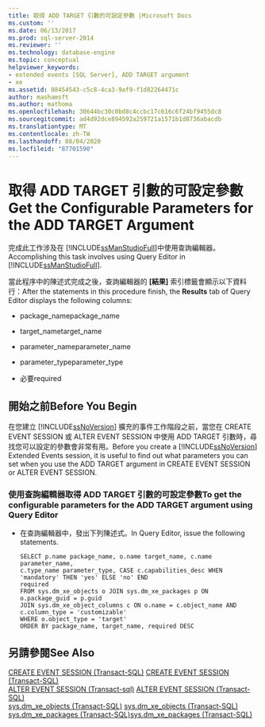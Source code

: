 ```yaml
---
title: 取得 ADD TARGET 引數的可設定參數 |Microsoft Docs
ms.custom: ''
ms.date: 06/13/2017
ms.prod: sql-server-2014
ms.reviewer: ''
ms.technology: database-engine
ms.topic: conceptual
helpviewer_keywords:
- extended events [SQL Server], ADD TARGET argument
- xe
ms.assetid: 08454543-c5c8-4ca3-9af9-f1d82264471c
author: mashamsft
ms.author: mathoma
ms.openlocfilehash: 30644bc30c0bd8c4ccbc17c616c6f24bf9455dc8
ms.sourcegitcommit: ad4d92dce894592a259721a1571b1d8736abacdb
ms.translationtype: MT
ms.contentlocale: zh-TW
ms.lasthandoff: 08/04/2020
ms.locfileid: "87701590"
---
```

# <a name="get-the-configurable-parameters-for-the-add-target-argument"></a><span data-ttu-id="a7da1-102">取得 ADD TARGET 引數的可設定參數</span><span class="sxs-lookup"><span data-stu-id="a7da1-102">Get the Configurable Parameters for the ADD TARGET Argument</span></span>
  <span data-ttu-id="a7da1-103">完成此工作涉及在 [!INCLUDE[ssManStudioFull](../includes/ssmanstudiofull-md.md)]中使用查詢編輯器。</span><span class="sxs-lookup"><span data-stu-id="a7da1-103">Accomplishing this task involves using Query Editor in [!INCLUDE[ssManStudioFull](../includes/ssmanstudiofull-md.md)].</span></span>  
  
 <span data-ttu-id="a7da1-104">當此程序中的陳述式完成之後，查詢編輯器的 **[結果]** 索引標籤會顯示以下資料行：</span><span class="sxs-lookup"><span data-stu-id="a7da1-104">After the statements in this procedure finish, the **Results** tab of Query Editor displays the following columns:</span></span>  
  
-   <span data-ttu-id="a7da1-105">package_name</span><span class="sxs-lookup"><span data-stu-id="a7da1-105">package_name</span></span>  
  
-   <span data-ttu-id="a7da1-106">target_name</span><span class="sxs-lookup"><span data-stu-id="a7da1-106">target_name</span></span>  
  
-   <span data-ttu-id="a7da1-107">parameter_name</span><span class="sxs-lookup"><span data-stu-id="a7da1-107">parameter_name</span></span>  
  
-   <span data-ttu-id="a7da1-108">parameter_type</span><span class="sxs-lookup"><span data-stu-id="a7da1-108">parameter_type</span></span>  
  
-   <span data-ttu-id="a7da1-109">必要</span><span class="sxs-lookup"><span data-stu-id="a7da1-109">required</span></span>  
  
##  <a name="before-you-begin"></a><a name="BeforeYouBegin"></a> <span data-ttu-id="a7da1-110">開始之前</span><span class="sxs-lookup"><span data-stu-id="a7da1-110">Before You Begin</span></span>  
 <span data-ttu-id="a7da1-111">在您建立 [!INCLUDE[ssNoVersion](../includes/ssnoversion-md.md)] 擴充的事件工作階段之前，當您在 CREATE EVENT SESSION 或 ALTER EVENT SESSION 中使用 ADD TARGET 引數時，尋找您可以設定的參數會非常有用。</span><span class="sxs-lookup"><span data-stu-id="a7da1-111">Before you create a [!INCLUDE[ssNoVersion](../includes/ssnoversion-md.md)] Extended Events session, it is useful to find out what parameters you can set when you use the ADD TARGET argument in CREATE EVENT SESSION or ALTER EVENT SESSION.</span></span>  
  
### <a name="to-get-the-configurable-parameters-for-the-add-target-argument-using-query-editor"></a><span data-ttu-id="a7da1-112">使用查詢編輯器取得 ADD TARGET 引數的可設定參數</span><span class="sxs-lookup"><span data-stu-id="a7da1-112">To get the configurable parameters for the ADD TARGET argument using Query Editor</span></span>  
  
-   <span data-ttu-id="a7da1-113">在查詢編輯器中，發出下列陳述式。</span><span class="sxs-lookup"><span data-stu-id="a7da1-113">In Query Editor, issue the following statements.</span></span>  
  
    ```  
    SELECT p.name package_name, o.name target_name, c.name parameter_name,   
    c.type_name parameter_type, CASE c.capabilities_desc WHEN 'mandatory' THEN 'yes' ELSE 'no' END   
    required   
    FROM sys.dm_xe_objects o JOIN sys.dm_xe_packages p ON o.package_guid = p.guid   
    JOIN sys.dm_xe_object_columns c ON o.name = c.object_name AND c.column_type = 'customizable'  
    WHERE o.object_type = 'target'   
    ORDER BY package_name, target_name, required DESC  
    ```  
  
## <a name="see-also"></a><span data-ttu-id="a7da1-114">另請參閱</span><span class="sxs-lookup"><span data-stu-id="a7da1-114">See Also</span></span>  
 <span data-ttu-id="a7da1-115">[CREATE EVENT SESSION &#40;Transact-SQL&#41;](/sql/t-sql/statements/create-event-session-transact-sql) </span><span class="sxs-lookup"><span data-stu-id="a7da1-115">[CREATE EVENT SESSION &#40;Transact-SQL&#41;](/sql/t-sql/statements/create-event-session-transact-sql) </span></span>  
 <span data-ttu-id="a7da1-116">[ALTER EVENT SESSION &#40;Transact-sql&#41;](/sql/t-sql/statements/alter-event-session-transact-sql) </span><span class="sxs-lookup"><span data-stu-id="a7da1-116">[ALTER EVENT SESSION &#40;Transact-SQL&#41;](/sql/t-sql/statements/alter-event-session-transact-sql) </span></span>  
 <span data-ttu-id="a7da1-117">[sys.dm_xe_objects &#40;Transact-SQL&#41;](/sql/relational-databases/system-dynamic-management-views/sys-dm-xe-objects-transact-sql) </span><span class="sxs-lookup"><span data-stu-id="a7da1-117">[sys.dm_xe_objects &#40;Transact-SQL&#41;](/sql/relational-databases/system-dynamic-management-views/sys-dm-xe-objects-transact-sql) </span></span>  
 [<span data-ttu-id="a7da1-118">sys.dm_xe_packages &#40;Transact-SQL&#41;</span><span class="sxs-lookup"><span data-stu-id="a7da1-118">sys.dm_xe_packages &#40;Transact-SQL&#41;</span></span>](/sql/relational-databases/system-dynamic-management-views/sys-dm-xe-packages-transact-sql)  
  
  
